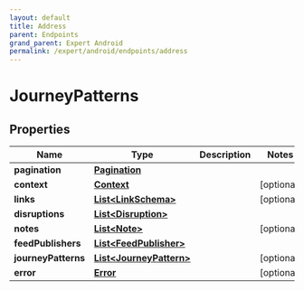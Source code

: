 ```yaml
---
layout: default
title: Address
parent: Endpoints
grand_parent: Expert Android
permalink: /expert/android/endpoints/address
---
```


# JourneyPatterns

## Properties
Name | Type | Description | Notes
------------ | ------------- | ------------- | -------------
**pagination** | [**Pagination**](Pagination.md) |  | 
**context** | [**Context**](Context.md) |  |  [optional]
**links** | [**List&lt;LinkSchema&gt;**](LinkSchema.md) |  |  [optional]
**disruptions** | [**List&lt;Disruption&gt;**](Disruption.md) |  | 
**notes** | [**List&lt;Note&gt;**](Note.md) |  |  [optional]
**feedPublishers** | [**List&lt;FeedPublisher&gt;**](FeedPublisher.md) |  | 
**journeyPatterns** | [**List&lt;JourneyPattern&gt;**](JourneyPattern.md) |  |  [optional]
**error** | [**Error**](Error.md) |  |  [optional]



